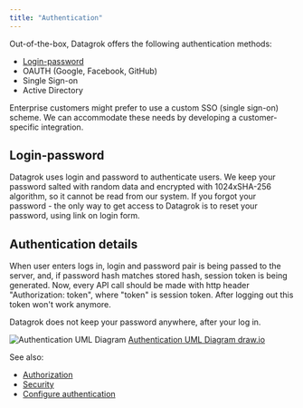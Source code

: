 ```yaml
---
title: "Authentication"
---
```


Out-of-the-box, Datagrok offers the following authentication methods:

* [Login-password](#login-password)
* OAUTH (Google, Facebook, GitHub)
* Single Sign-on
* Active Directory

Enterprise customers might prefer to use a custom SSO (single sign-on) scheme. We can accommodate these needs by
developing a customer-specific integration.

## Login-password

Datagrok uses login and password to authenticate users. We keep your password salted with random data and encrypted with
1024xSHA-256 algorithm, so it cannot be read from our system. If you forgot your password - the only way to get access
to Datagrok is to reset your password, using link on login form.

## Authentication details

When user enters logs in, login and password pair is being passed to the server, and, if password hash matches stored
hash, session token is being generated. Now, every API call should be made with http header "Authorization: token",
where "token" is session token. After logging out this token won't work anymore.

Datagrok does not keep your password anywhere, after your log in.

![Authentication UML Diagram](../uploads/features/login-signup.png "Authentication UML Diagram")
[Authentication UML Diagram draw.io](https://github.com/datagrok-ai/public/tree/master/help/uploads/features/login-signup.drawio)

See also:

* [Authorization](authorization.md)
* [Security](security.md)
* [Configure authentication](../develop/how-to/configure-auth.md)
